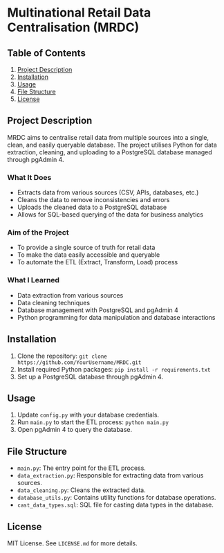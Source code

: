 # Multinational Retail Data Centralisation (MRDC)

## Table of Contents

1. [Project Description](#project-description)
2. [Installation](#installation)
3. [Usage](#usage)
4. [File Structure](#file-structure)
5. [License](#license)

## Project Description

MRDC aims to centralise retail data from multiple sources into a single, clean, and easily queryable database. 
The project utilises Python for data extraction, cleaning, and uploading to a PostgreSQL database managed through pgAdmin 4.

### What It Does
- Extracts data from various sources (CSV, APIs, databases, etc.)
- Cleans the data to remove inconsistencies and errors
- Uploads the cleaned data to a PostgreSQL database
- Allows for SQL-based querying of the data for business analytics

### Aim of the Project
- To provide a single source of truth for retail data
- To make the data easily accessible and queryable
- To automate the ETL (Extract, Transform, Load) process

### What I Learned
- Data extraction from various sources
- Data cleaning techniques
- Database management with PostgreSQL and pgAdmin 4
- Python programming for data manipulation and database interactions

## Installation

1. Clone the repository: `git clone https://github.com/YourUsername/MRDC.git`
2. Install required Python packages: `pip install -r requirements.txt`
3. Set up a PostgreSQL database through pgAdmin 4.

## Usage

1. Update `config.py` with your database credentials.
2. Run `main.py` to start the ETL process: `python main.py`
3. Open pgAdmin 4 to query the database.

## File Structure

- `main.py`: The entry point for the ETL process.
- `data_extraction.py`: Responsible for extracting data from various sources.
- `data_cleaning.py`: Cleans the extracted data.
- `database_utils.py`: Contains utility functions for database operations.
- `cast_data_types.sql`: SQL file for casting data types in the database.

## License

MIT License. See `LICENSE.md` for more details.

